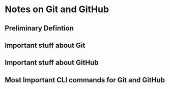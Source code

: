 # Notes on Git and GitHub

## Preliminary Defintion

## Important stuff about Git

## Important stuff about GitHub

## Most Important CLI commands for Git and GitHub
